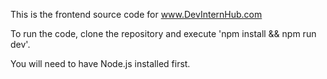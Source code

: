 This is the frontend source code for www.DevInternHub.com

To run the code, clone the repository and execute 'npm install && npm run dev'.

You will need to have Node.js installed first.
